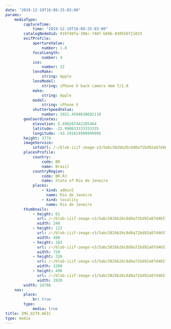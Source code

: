 ```yaml
---
date: "2019-12-19T16:08:25-03:00"
params:
    mediaType:
        captureTime:
            time: "2019-12-19T16:08:25-03:00"
        catalogNodeUid: 0197d0fa-306c-748f-b60b-830556f21033
        exifProfile:
            apertureValue:
                number: 1.8
            focalLength:
                number: 4
            iso:
                number: 32
            lensMake:
                string: Apple
            lensModel:
                string: iPhone X back camera 4mm f/1.8
            make:
                string: Apple
            model:
                string: iPhone X
            shutterSpeedValue:
                number: 1021.4504630692118
        geoCoordinates:
            elevation: 5.498207442205464
            latitude: -22.990633333333335
            longitude: -43.191624999999995
        height: 3774
        imageService:
            infoUrl: /~/blob-iiif-image-v3/5abc582bb26c8d0a72bd92a87d46572e6e062016f964b709eef18666ae5cdeb6/info.json
        placesProfile:
            country:
                code: BR
                name: Brazil
            countryRegion:
                code: BR-RJ
                name: State of Rio de Janeiro
            places:
                - kind: admin2
                  name: Rio de Janeiro
                - kind: locality
                  name: Rio de Janeiro
        thumbnails:
            - height: 61
              url: /~/blob-iiif-image-v3/5abc582bb26c8d0a72bd92a87d46572e6e062016f964b709eef18666ae5cdeb6/full/240%2C61/0/default.jpg
              width: 240
            - height: 122
              url: /~/blob-iiif-image-v3/5abc582bb26c8d0a72bd92a87d46572e6e062016f964b709eef18666ae5cdeb6/full/480%2C122/0/default.jpg
              width: 480
            - height: 183
              url: /~/blob-iiif-image-v3/5abc582bb26c8d0a72bd92a87d46572e6e062016f964b709eef18666ae5cdeb6/full/720%2C183/0/default.jpg
              width: 720
            - height: 326
              url: /~/blob-iiif-image-v3/5abc582bb26c8d0a72bd92a87d46572e6e062016f964b709eef18666ae5cdeb6/full/1280%2C326/0/default.jpg
              width: 1280
            - height: 490
              url: /~/blob-iiif-image-v3/5abc582bb26c8d0a72bd92a87d46572e6e062016f964b709eef18666ae5cdeb6/full/1920%2C490/0/default.jpg
              width: 1920
        width: 14786
    nav:
        place:
            br: true
        type:
            media: true
title: IMG_0279.HEIC
type: media
---
```

